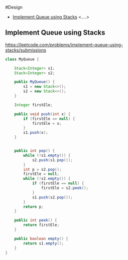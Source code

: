 #Design
+ [Implement Queue using Stacks](#implement-queue-using-stacks)
<....>
## Implement Queue using Stacks
https://leetcode.com/problems/implement-queue-using-stacks/submissions
```java
class MyQueue {

    Stack<Integer> s1;
    Stack<Integer> s2;

    public MyQueue() {
        s1 = new Stack<>();
        s2 = new Stack<>();
    }

    Integer firstEle;

    public void push(int x) {
        if (firstEle == null) {
            firstEle = x;
        }
        s1.push(x);
    }


    public int pop() {
        while (!s1.empty()) {
            s2.push(s1.pop());
        }
        int p = s2.pop();
        firstEle = null;
        while (!s2.empty()) {
            if (firstEle == null) {
                firstEle = s2.peek();
            }
            s1.push(s2.pop());
        }
        return p;
    }

    public int peek() {
        return firstEle;
    }

    public boolean empty() {
        return s1.empty();
    }
}
```